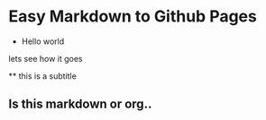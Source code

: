 # Easy Markdown to Github Pages
* Hello world

lets see how it goes

** this is a subtitle

## Is this markdown or org..